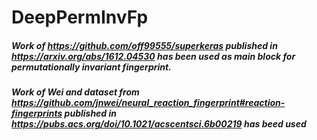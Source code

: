 # DeepPermInvFp

##### Work of https://github.com/off99555/superkeras published in https://arxiv.org/abs/1612.04530 has been used as main block for permutationally invariant fingerprint.
##### Work of Wei and dataset from https://github.com/jnwei/neural_reaction_fingerprint#reaction-fingerprints published in https://pubs.acs.org/doi/10.1021/acscentsci.6b00219 has beed used
